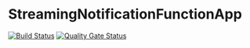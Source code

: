 # StreamingNotificationFunctionApp
[![Build Status](https://dev.azure.com/royweller/StreamUtilities/_apis/build/status/RAW1303.StreamingNotificationFunctionApp?branchName=main)](https://dev.azure.com/royweller/StreamUtilities/_build/latest?definitionId=6&branchName=main)
[![Quality Gate Status](https://sonarcloud.io/api/project_badges/measure?project=RAW1303_StreamingNotificationFunctionApp&metric=alert_status)](https://sonarcloud.io/summary/new_code?id=RAW1303_StreamingNotificationFunctionApp)
